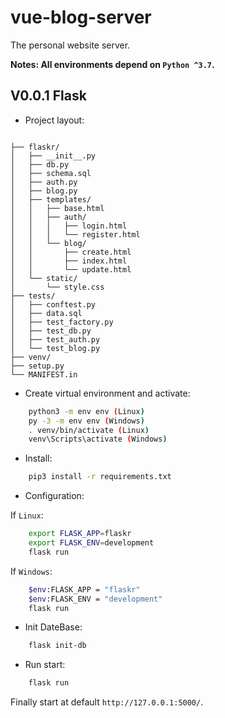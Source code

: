 # vue-blog-server

The personal website server.

**Notes: All environments depend on `Python ^3.7`.**

## V0.0.1 Flask

* Project layout: 

```

├── flaskr/
│   ├── __init__.py
│   ├── db.py
│   ├── schema.sql
│   ├── auth.py
│   ├── blog.py
│   ├── templates/
│   │   ├── base.html
│   │   ├── auth/
│   │   │   ├── login.html
│   │   │   └── register.html
│   │   └── blog/
│   │       ├── create.html
│   │       ├── index.html
│   │       └── update.html
│   └── static/
│       └── style.css
├── tests/
│   ├── conftest.py
│   ├── data.sql
│   ├── test_factory.py
│   ├── test_db.py
│   ├── test_auth.py
│   └── test_blog.py
├── venv/
├── setup.py
└── MANIFEST.in

```

* Create virtual environment and activate:

```sh
    python3 -m env env (Linux)
    py -3 -m env env (Windows)
    . venv/bin/activate (Linux)
    venv\Scripts\activate (Windows)
```

* Install:

```sh
    pip3 install -r requirements.txt
```

* Configuration:

If `Linux`:

```sh
    export FLASK_APP=flaskr
    export FLASK_ENV=development
    flask run
```

If `Windows`:

```sh
    $env:FLASK_APP = "flaskr"
    $env:FLASK_ENV = "development"
    flask run
```

* Init DateBase:

```sh
    flask init-db
```

* Run start:

```sh
    flask run
```

Finally start at default `http://127.0.0.1:5000/`.